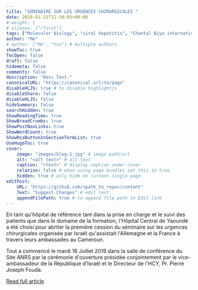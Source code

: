 ```yaml
---
title: "SÉMINAIRE SUR LES URGENCES CHIRURGICALES "
date: 2020-01-21T11:30:03+00:00
# weight: 1
# aliases: ["/first"]
tags: ["Molecular biology", "viral hepatitis", "Chantal Biya international reference center"]
author: "Me"
# author: ["Me", "You"] # multiple authors
showToc: true
TocOpen: false
draft: false
hidemeta: false
comments: false
description: "Desc Text."
canonicalURL: "https://canonical.url/to/page"
disableHLJS: true # to disable highlightjs
disableShare: false
disableHLJS: false
hideSummary: false
searchHidden: true
ShowReadingTime: true
ShowBreadCrumbs: true
ShowPostNavLinks: true
ShowWordCount: true
ShowRssButtonInSectionTermList: true
UseHugoToc: true
cover:
    image: "images/blog-1.jpg" # image path/url
    alt: "<alt text>" # alt text
    caption: "<text>" # display caption under cover
    relative: false # when using page bundles set this to true
    hidden: true # only hide on current single page
editPost:
    URL: "https://github.com/<path_to_repo>/content"
    Text: "Suggest Changes" # edit text
    appendFilePath: true # to append file path to Edit link
---
```

En tant qu'hôpital de référence tant dans la prise en charge et le suivi des patients que dans le domaine de la formation, l'Hôpital Central de Yaoundé a été choisi pour abriter la première cession du séminaire sur les urgences chirurgicales organisée par Israël qu'assistait l'Allemagne et la France à travers leurs ambassades au Cameroun.

Tout a commencé le mardi 16 Juillet 2019 dans la salle de conférence du Site ANRS par la cérémonie d'ouverture présidée conjointement par le vice-ambassadeur de la République d’Israël et le Directeur de l'HCY, Pr. Pierre Joseph Fouda.

[Read full article](https://hopitalcentral.cm/index.php?option=com_content&view=category&layout=blog&id=3)